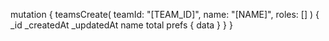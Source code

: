 mutation {
    teamsCreate(
        teamId: "[TEAM_ID]",
        name: "[NAME]",
        roles: []
    ) {
        _id
        _createdAt
        _updatedAt
        name
        total
        prefs {
            data
        }
    }
}
